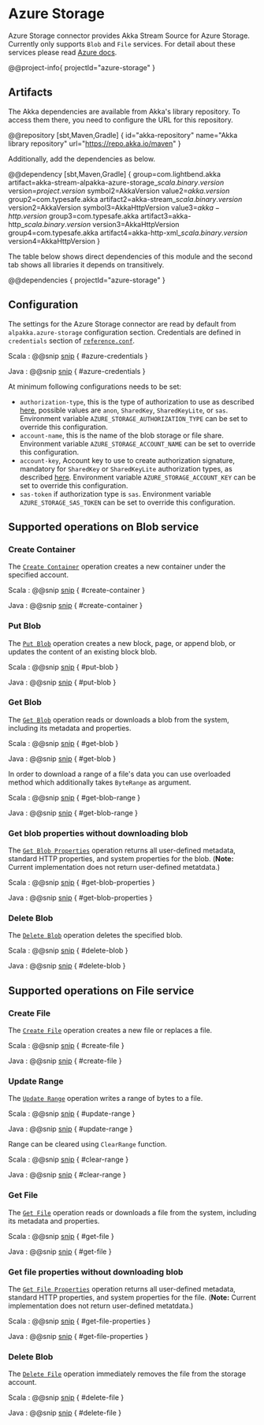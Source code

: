 # Azure Storage

Azure Storage connector provides Akka Stream Source for Azure Storage. Currently only supports `Blob` and `File` services. For detail about these services please read [Azure docs](https://learn.microsoft.com/en-us/rest/api/storageservices/).

@@project-info{ projectId="azure-storage" }

## Artifacts

The Akka dependencies are available from Akka's library repository. To access them there, you need to configure the URL for this repository.

@@repository [sbt,Maven,Gradle] {
id="akka-repository"
name="Akka library repository"
url="https://repo.akka.io/maven"
}

Additionally, add the dependencies as below.

@@dependency [sbt,Maven,Gradle] {
group=com.lightbend.akka
artifact=akka-stream-alpakka-azure-storage_$scala.binary.version$
version=$project.version$
symbol2=AkkaVersion
value2=$akka.version$
group2=com.typesafe.akka
artifact2=akka-stream_$scala.binary.version$
version2=AkkaVersion
symbol3=AkkaHttpVersion
value3=$akka-http.version$
group3=com.typesafe.akka
artifact3=akka-http_$scala.binary.version$
version3=AkkaHttpVersion
group4=com.typesafe.akka
artifact4=akka-http-xml_$scala.binary.version$
version4=AkkaHttpVersion
}

The table below shows direct dependencies of this module and the second tab shows all libraries it depends on transitively.

@@dependencies { projectId="azure-storage" }

## Configuration

The settings for the Azure Storage connector are read by default from `alpakka.azure-storage` configuration section. Credentials are defined in `credentials` section of [`reference.conf`](/azure-storage/src/main/resources/reference.conf).

Scala
: @@snip [snip](/azure-storage/src/main/resources/reference.conf) { #azure-credentials }

Java
: @@snip [snip](/azure-storage/src/main/resources/reference.conf) { #azure-credentials }

At minimum following configurations needs to be set:

* `authorization-type`, this is the type of authorization to use as described [here](https://learn.microsoft.com/en-us/rest/api/storageservices/authorize-requests-to-azure-storage), possible values are `anon`, `SharedKey`, `SharedKeyLite`, or `sas`. Environment variable `AZURE_STORAGE_AUTHORIZATION_TYPE` can be set to override this configuration.
* `account-name`, this is the name of the blob storage or file share. Environment variable `AZURE_STORAGE_ACCOUNT_NAME` can be set to override this configuration.
* `account-key`, Account key to use to create authorization signature, mandatory for `SharedKey` or `SharedKeyLite` authorization types, as described [here](https://learn.microsoft.com/en-us/rest/api/storageservices/authorize-with-shared-key). Environment variable `AZURE_STORAGE_ACCOUNT_KEY` can be set to override this configuration.
* `sas-token` if authorization type is `sas`. Environment variable `AZURE_STORAGE_SAS_TOKEN` can be set to override this configuration.

## Supported operations on Blob service

### Create Container

The [`Create Container`](https://learn.microsoft.com/en-us/rest/api/storageservices/create-container) operation creates a new container under the specified account.

Scala
: @@snip [snip](/azure-storage/src/test/scala/docs/scaladsl/StorageSpec.scala) { #create-container }

Java
: @@snip [snip](/azure-storage/src/test/java/docs/javadsl/StorageTest.java) { #create-container }

### Put Blob

The [`Put Blob`](https://learn.microsoft.com/en-us/rest/api/storageservices/put-blob) operation creates a new block, page, or append blob, or updates the content of an existing block blob.

Scala
: @@snip [snip](/azure-storage/src/test/scala/docs/scaladsl/StorageSpec.scala) { #put-blob }

Java
: @@snip [snip](/azure-storage/src/test/java/docs/javadsl/StorageTest.java) { #put-blob }

### Get Blob

The [`Get Blob`](https://learn.microsoft.com/en-us/rest/api/storageservices/get-blob) operation reads or downloads a blob from the system, including its metadata and properties.

Scala
: @@snip [snip](/azure-storage/src/test/scala/docs/scaladsl/StorageSpec.scala) { #get-blob }

Java
: @@snip [snip](/azure-storage/src/test/java/docs/javadsl/StorageTest.java) { #get-blob }

In order to download a range of a file's data you can use overloaded method which additionally takes `ByteRange` as argument.

Scala
: @@snip [snip](/azure-storage/src/test/scala/docs/scaladsl/StorageSpec.scala) { #get-blob-range }

Java
: @@snip [snip](/azure-storage/src/test/java/docs/javadsl/StorageTest.java) { #get-blob-range }

### Get blob properties without downloading blob

The [`Get Blob Properties`](https://learn.microsoft.com/en-us/rest/api/storageservices/get-blob-properties) operation returns all user-defined metadata, standard HTTP properties, and system properties for the blob. (**Note:** Current implementation does not return user-defined metatdata.)

Scala
: @@snip [snip](/azure-storage/src/test/scala/docs/scaladsl/StorageSpec.scala) { #get-blob-properties }

Java
: @@snip [snip](/azure-storage/src/test/java/docs/javadsl/StorageTest.java) { #get-blob-properties }

### Delete Blob

The [`Delete Blob`](https://learn.microsoft.com/en-us/rest/api/storageservices/delete-blob) operation deletes the specified blob.

Scala
: @@snip [snip](/azure-storage/src/test/scala/docs/scaladsl/StorageSpec.scala) { #delete-blob }

Java
: @@snip [snip](/azure-storage/src/test/java/docs/javadsl/StorageTest.java) { #delete-blob }

## Supported operations on File service

### Create File

The [`Create File`](https://learn.microsoft.com/en-us/rest/api/storageservices/create-file) operation creates a new file or replaces a file.

Scala
: @@snip [snip](/azure-storage/src/test/scala/docs/scaladsl/StorageSpec.scala) { #create-file }

Java
: @@snip [snip](/azure-storage/src/test/java/docs/javadsl/StorageTest.java) { #create-file }

### Update Range

The [`Update Range`](https://learn.microsoft.com/en-us/rest/api/storageservices/put-range) operation writes a range of bytes to a file.

Scala
: @@snip [snip](/azure-storage/src/test/scala/docs/scaladsl/StorageSpec.scala) { #update-range }

Java
: @@snip [snip](/azure-storage/src/test/java/docs/javadsl/StorageTest.java) { #update-range }

Range can be cleared using `ClearRange` function.

Scala
: @@snip [snip](/azure-storage/src/test/scala/docs/scaladsl/StorageSpec.scala) { #clear-range }

Java
: @@snip [snip](/azure-storage/src/test/java/docs/javadsl/StorageTest.java) { #clear-range }

### Get File

The [`Get File`](https://learn.microsoft.com/en-us/rest/api/storageservices/get-file) operation reads or downloads a file from the system, including its metadata and properties.

Scala
: @@snip [snip](/azure-storage/src/test/scala/docs/scaladsl/StorageSpec.scala) { #get-file }

Java
: @@snip [snip](/azure-storage/src/test/java/docs/javadsl/StorageTest.java) { #get-file }

### Get file properties without downloading blob

The [`Get File Properties`](https://learn.microsoft.com/en-us/rest/api/storageservices/get-file-properties) operation returns all user-defined metadata, standard HTTP properties, and system properties for the file. (**Note:** Current implementation does not return user-defined metatdata.)

Scala
: @@snip [snip](/azure-storage/src/test/scala/docs/scaladsl/StorageSpec.scala) { #get-file-properties }

Java
: @@snip [snip](/azure-storage/src/test/java/docs/javadsl/StorageTest.java) { #get-file-properties }

### Delete Blob

The [`Delete File`](https://learn.microsoft.com/en-us/rest/api/storageservices/delete-file) operation immediately removes the file from the storage account.

Scala
: @@snip [snip](/azure-storage/src/test/scala/docs/scaladsl/StorageSpec.scala) { #delete-file }

Java
: @@snip [snip](/azure-storage/src/test/java/docs/javadsl/StorageTest.java) { #delete-file }
